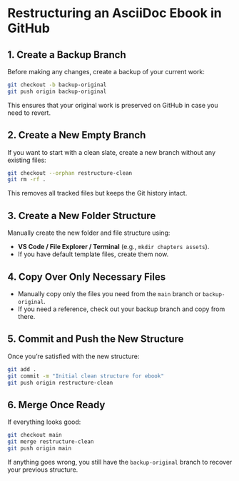 # Restructuring an AsciiDoc Ebook in GitHub

## 1. Create a Backup Branch
Before making any changes, create a backup of your current work:
```sh
git checkout -b backup-original
git push origin backup-original
```
This ensures that your original work is preserved on GitHub in case you need to revert.

## 2. Create a New Empty Branch
If you want to start with a clean slate, create a new branch without any existing files:
```sh
git checkout --orphan restructure-clean
git rm -rf .
```
This removes all tracked files but keeps the Git history intact.

## 3. Create a New Folder Structure
Manually create the new folder and file structure using:
- **VS Code / File Explorer / Terminal** (e.g., `mkdir chapters assets`).
- If you have default template files, create them now.

## 4. Copy Over Only Necessary Files
- Manually copy only the files you need from the `main` branch or `backup-original`.
- If you need a reference, check out your backup branch and copy from there.

## 5. Commit and Push the New Structure
Once you’re satisfied with the new structure:
```sh
git add .
git commit -m "Initial clean structure for ebook"
git push origin restructure-clean
```

## 6. Merge Once Ready
If everything looks good:
```sh
git checkout main
git merge restructure-clean
git push origin main
```
If anything goes wrong, you still have the `backup-original` branch to recover your previous structure.
